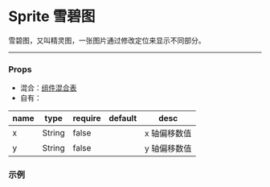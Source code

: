 # Sprite 雪碧图

雪碧图，又叫精灵图，一张图片通过修改定位来显示不同部分。

---

### Props

- 混合：[组件混合表](docs/components/mixins/Components.md)
- 自有：

| name | type   | require | default | desc         |
| ---- | ------ | ------- | ------- | ------------ |
| x    | String | false   |         | x 轴偏移数值 |
| y    | String | false   |         | y 轴偏移数值 |

### 示例

<vuep template="#example" :options="{ theme: 'neo' }"></vuep>

<script v-pre type="text/x-template" id="example">
<template>
  <div style="background-color: red">
    <a-sprite w="56px" h="45px" v-for="i in 10" :key="i" :x="-((i - 1) * 60) + 'px'" bg-i="/antelope-ui/docs/components/basic/static/num.png"></a-sprite>
  </div>
</template>

<script>
  export default {}
</script>
</script>
